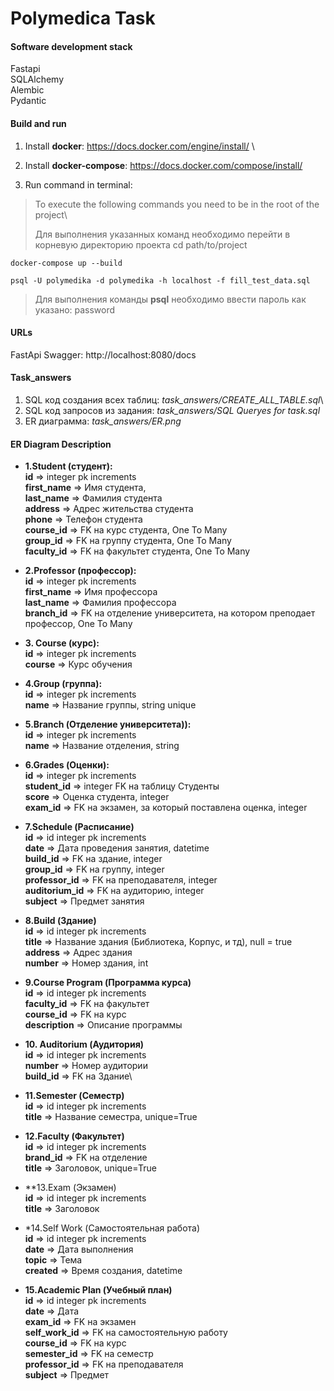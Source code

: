 # Polymedica Task

#### Software development stack ####
Fastapi\
SQLAlchemy\
Alembic\
Pydantic



#### Build and run ####
1. Install **docker**: https://docs.docker.com/engine/install/ \
2. Install **docker-compose**: https://docs.docker.com/compose/install/

3. Run command in terminal:
> To execute the following commands you need to be in the root of the project\
> 
>Для  выполнения указанных команд необходимо перейти в корневую директорию проекта cd path/to/project

```
docker-compose up --build
```
```
psql -U polymedika -d polymedika -h localhost -f fill_test_data.sql
```
>Для выполнения команды **psql** необходимо ввести пароль как указано: password
#### URLs ###
FastApi Swagger: http://localhost:8080/docs
#### Task_answers ###
1. SQL код создания всех таблиц: *task_answers/CREATE_ALL_TABLE.sql*\
2. SQL код запросов из задания: *task_answers/SQL Queryes for task.sql*
3. ER диаграмма: *task_answers/ER.png*

#### ER Diagram Description ####
- **1.Student (студент):**\
**id** => integer pk increments\
**first_name** => Имя студента,\
**last_name** => Фамилия студента\
**address** => Адрес жительства студента\
**phone** => Телефон студента\
**course_id** => FK на курс студента, One To Many\
**group_id** => FK на группу студента, One To Many\
**faculty_id** => FK на факультет студента, One To Many


- **2.Professor (профессор):**\
**id** => integer pk increments\
**first_name** => Имя профессора\
**last_name** => Фамилия профессора\
**branch_id** => FK на отделение университета, на котором преподает 
профессор, One To Many


- **3. Course (курс):**\
**id** => integer pk increments\
**course** =>  Курс обучения


- **4.Group (группа):**\
**id** => integer pk increments\
**name** => Название группы, string unique 


- **5.Branch (Отделение университета)):**\
**id** => integer pk increments\
**name** => Название отделения, string

  
- **6.Grades (Оценки):**\
**id** => integer pk increments\
**student_id** => integer FK на таблицу Студенты\
**score** => Оценка студента, integer\
**exam_id** => FK на экзамен, за который поставлена оценка, integer


- **7.Schedule (Расписание)**\
**id** => id integer pk increments\
**date** => Дата проведения занятия, datetime\
**build_id** => FK на здание, integer\
**group_id** => FK на группу, integer\
**professor_id** => FK на преподавателя, integer\
**auditorium_id** => FK на аудиторию, integer\
**subject** => Предмет занятия


- **8.Build (Здание)**\
**id** => id integer pk increments\
**title** => Название здания (Библиотека, Корпус, и тд), null = true\
**address** => Адрес здания\
**number** => Номер здания, int


- **9.Course Program (Программа курса)**\
**id** => id integer pk increments\
**faculty_id** => FK на факультет\
**course_id** => FK на курс\
**description** => Описание программы


- **10. Auditorium (Аудитория)**\
**id** => id integer pk increments\
**number** => Номер аудитории\
**build_id** => FK на Здание\


- **11.Semester (Семестр)**\
**id** => id integer pk increments\
**title** => Название семестра, unique=True


- **12.Faculty (Факультет)**\
**id** => id integer pk increments\
**brand_id** => FK на отделение\
**title** => Заголовок, unique=True


- **13.Exam (Экзамен)\
**id** => id integer pk increments\
**title** => Заголовок


- *14.Self Work (Самостоятельная работа)\
**id** => id integer pk increments\
**date** => Дата выполнения\
**topic** => Тема\
**created** => Время создания, datetime


- **15.Academic Plan (Учебный план)**\
**id** => id integer pk increments\
**date** => Дата\
**exam_id** => FK на экзамен\
**self_work_id** => FK на самостоятельную работу\
**course_id** => FK на курс\
**semester_id** => FK на семестр\
**professor_id** => FK на преподавателя\
**subject** => Предмет
